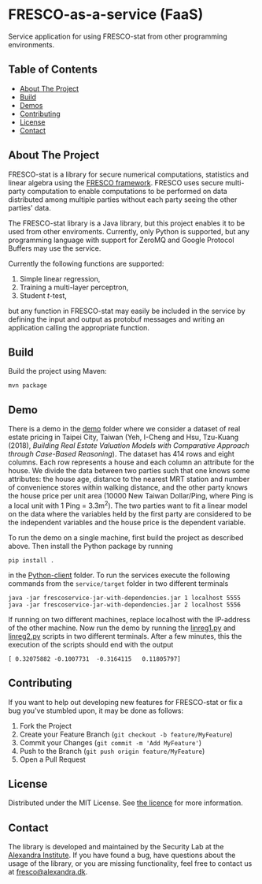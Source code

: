 <h1>FRESCO-as-a-service (FaaS)</h1>

<p>
  Service application for using FRESCO-stat from other programming environments.
</p>

<!-- TABLE OF CONTENTS -->
<h2>Table of Contents</h2>

* <a href="#about-the-project">About The Project</a>
* <a href="#build">Build</a>
* <a href="#demos">Demos</a>
* <a href="#contributing">Contributing</a>
* <a href="#license">License</a>
* <a href="#contact">Contact</a>

<!-- ABOUT THE PROJECT -->
## About The Project

FRESCO-stat is a library for secure numerical computations, statistics and
linear algebra using the <a href="https://github.com/aicis/fresco">FRESCO
framework</a>. FRESCO uses secure multi-party computation to enable
computations to be performed on data distributed among multiple parties
without each party seeing the other parties' data. 

The FRESCO-stat library is a Java library, but this project enables it to be used from other enviroments.
Currently, only Python is supported, but any programming language with
support for ZeroMQ and Google Protocol Buffers may use the service.

Currently the following functions are supported:
1. Simple linear regression,
1. Training a multi-layer perceptron,
1. Student <i>t</i>-test,

but any function in FRESCO-stat may easily be included in the service by defining the input and
output as protobuf messages and writing an application calling the appropriate function.
 
## Build
Build the project using Maven:
```
mvn package
```

## Demo

There is a demo in the [demo](demo) folder where we consider a dataset of real
estate pricing in Taipei City, Taiwan (Yeh, I-Cheng and Hsu, Tzu-Kuang
(2018), <i>Building Real Estate Valuation Models with Comparative Approach
through Case-Based Reasoning</i>). The dataset has 414 rows and eight
columns. Each row represents a house and each column an attribute for the
house. We divide the data between two parties such that one knows some
attributes: the house age, distance to the nearest MRT station and number of
convenience stores within walking distance, and the other party knows the
house price per unit area (10000 New Taiwan Dollar/Ping, where Ping is a
local unit with 1 Ping = 3.3m<sup>2</sup>). The two parties want to fit a linear model
on the data where the variables held by the first party are considered to be
the independent variables and the house price is the dependent variable.

To run the demo on a single machine, first build the project as described
above. Then install the Python package by running 

``` pip install . ``` 

in the [Python-client](Python-client) folder. To run the services execute the following
commands from the `service/target` folder in two different terminals 

```
java -jar frescoservice-jar-with-dependencies.jar 1 localhost 5555
java -jar frescoservice-jar-with-dependencies.jar 2 localhost 5556
```

If running on two different machines, replace localhost with the IP-address of
the other machine. Now run the demo by running the [linreg1.py](demo/linreg1.py) and
[linreg2.py](demo/linreg2.py) scripts in two different terminals. After a few minutes, this
the execution of the scripts should end with the output 

```
[ 0.32075882 -0.1007731  -0.3164115   0.11805797]
```
 
<!-- CONTRIBUTING -->
## Contributing

If you want to help out developing new features for FRESCO-stat or fix a bug you've stumbled upon, 
it may be done as follows:

1. Fork the Project
1. Create your Feature Branch (`git checkout -b feature/MyFeature`)
1. Commit your Changes (`git commit -m 'Add MyFeature'`)
1. Push to the Branch (`git push origin feature/MyFeature`)
1. Open a Pull Request

<!-- LICENSE -->
## License

Distributed under the MIT License. See [the licence](LICENSE) for more information.

<!-- CONTACT -->
## Contact 

The library is developed and maintained by the Security Lab at the <a href="https://alexandra.dk/about-the-alexandra-institute/">Alexandra
Institute</a>. If you have found a bug, have questions about the usage of the
library, or you are missing functionality, feel free to contact us at <a href="fresco@alexandra.dk">fresco@alexandra.dk</a>. 